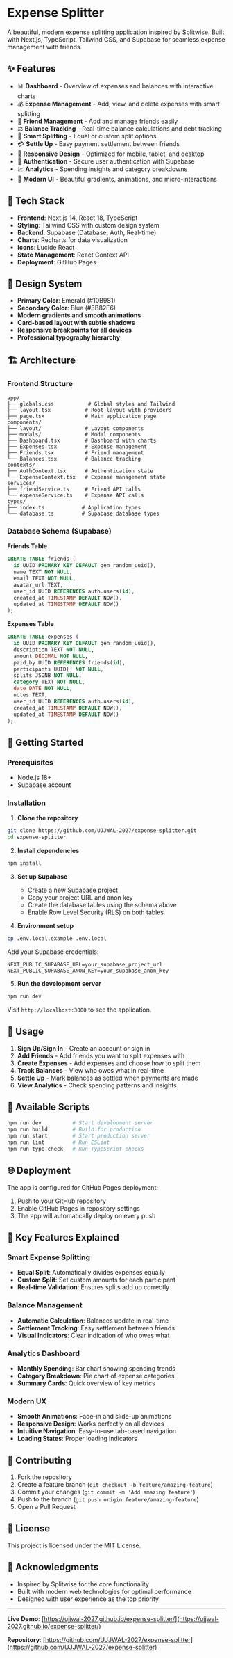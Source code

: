 # Expense Splitter

A beautiful, modern expense splitting application inspired by Splitwise. Built with Next.js, TypeScript, Tailwind CSS, and Supabase for seamless expense management with friends.

## ✨ Features

- 📊 **Dashboard** - Overview of expenses and balances with interactive charts
- 💰 **Expense Management** - Add, view, and delete expenses with smart splitting
- 👥 **Friend Management** - Add and manage friends easily
- ⚖️ **Balance Tracking** - Real-time balance calculations and debt tracking
- 🎯 **Smart Splitting** - Equal or custom split options
- 💳 **Settle Up** - Easy payment settlement between friends
- 📱 **Responsive Design** - Optimized for mobile, tablet, and desktop
- 🔐 **Authentication** - Secure user authentication with Supabase
- 📈 **Analytics** - Spending insights and category breakdowns
- 🎨 **Modern UI** - Beautiful gradients, animations, and micro-interactions

## 🚀 Tech Stack

- **Frontend**: Next.js 14, React 18, TypeScript
- **Styling**: Tailwind CSS with custom design system
- **Backend**: Supabase (Database, Auth, Real-time)
- **Charts**: Recharts for data visualization
- **Icons**: Lucide React
- **State Management**: React Context API
- **Deployment**: GitHub Pages

## 🎨 Design System

- **Primary Color**: Emerald (#10B981)
- **Secondary Color**: Blue (#3B82F6)
- **Modern gradients and smooth animations**
- **Card-based layout with subtle shadows**
- **Responsive breakpoints for all devices**
- **Professional typography hierarchy**

## 🏗️ Architecture

### Frontend Structure
```
app/
├── globals.css           # Global styles and Tailwind
├── layout.tsx           # Root layout with providers
├── page.tsx             # Main application page
components/
├── layout/              # Layout components
├── modals/              # Modal components
├── Dashboard.tsx        # Dashboard with charts
├── Expenses.tsx         # Expense management
├── Friends.tsx          # Friend management
└── Balances.tsx         # Balance tracking
contexts/
├── AuthContext.tsx      # Authentication state
└── ExpenseContext.tsx   # Expense management state
services/
├── friendService.ts     # Friend API calls
└── expenseService.ts    # Expense API calls
types/
├── index.ts            # Application types
└── database.ts         # Supabase database types
```

### Database Schema (Supabase)

**Friends Table**
```sql
CREATE TABLE friends (
  id UUID PRIMARY KEY DEFAULT gen_random_uuid(),
  name TEXT NOT NULL,
  email TEXT NOT NULL,
  avatar_url TEXT,
  user_id UUID REFERENCES auth.users(id),
  created_at TIMESTAMP DEFAULT NOW(),
  updated_at TIMESTAMP DEFAULT NOW()
);
```

**Expenses Table**
```sql
CREATE TABLE expenses (
  id UUID PRIMARY KEY DEFAULT gen_random_uuid(),
  description TEXT NOT NULL,
  amount DECIMAL NOT NULL,
  paid_by UUID REFERENCES friends(id),
  participants UUID[] NOT NULL,
  splits JSONB NOT NULL,
  category TEXT NOT NULL,
  date DATE NOT NULL,
  notes TEXT,
  user_id UUID REFERENCES auth.users(id),
  created_at TIMESTAMP DEFAULT NOW(),
  updated_at TIMESTAMP DEFAULT NOW()
);
```

## 🚀 Getting Started

### Prerequisites
- Node.js 18+ 
- Supabase account

### Installation

1. **Clone the repository**
```bash
git clone https://github.com/UJJWAL-2027/expense-splitter.git
cd expense-splitter
```

2. **Install dependencies**
```bash
npm install
```

3. **Set up Supabase**
   - Create a new Supabase project
   - Copy your project URL and anon key
   - Create the database tables using the schema above
   - Enable Row Level Security (RLS) on both tables

4. **Environment setup**
```bash
cp .env.local.example .env.local
```
Add your Supabase credentials:
```env
NEXT_PUBLIC_SUPABASE_URL=your_supabase_project_url
NEXT_PUBLIC_SUPABASE_ANON_KEY=your_supabase_anon_key
```

5. **Run the development server**
```bash
npm run dev
```

Visit `http://localhost:3000` to see the application.

## 📱 Usage

1. **Sign Up/Sign In** - Create an account or sign in
2. **Add Friends** - Add friends you want to split expenses with
3. **Create Expenses** - Add expenses and choose how to split them
4. **Track Balances** - View who owes what in real-time
5. **Settle Up** - Mark balances as settled when payments are made
6. **View Analytics** - Check spending patterns and insights

## 🔧 Available Scripts

```bash
npm run dev          # Start development server
npm run build        # Build for production
npm run start        # Start production server
npm run lint         # Run ESLint
npm run type-check   # Run TypeScript checks
```

## 🌐 Deployment

The app is configured for GitHub Pages deployment:

1. Push to your GitHub repository
2. Enable GitHub Pages in repository settings
3. The app will automatically deploy on every push

## 🎯 Key Features Explained

### Smart Expense Splitting
- **Equal Split**: Automatically divides expenses equally
- **Custom Split**: Set custom amounts for each participant
- **Real-time Validation**: Ensures splits add up correctly

### Balance Management
- **Automatic Calculation**: Balances update in real-time
- **Settlement Tracking**: Easy settlement between friends
- **Visual Indicators**: Clear indication of who owes what

### Analytics Dashboard
- **Monthly Spending**: Bar chart showing spending trends
- **Category Breakdown**: Pie chart of expense categories
- **Summary Cards**: Quick overview of key metrics

### Modern UX
- **Smooth Animations**: Fade-in and slide-up animations
- **Responsive Design**: Works perfectly on all devices
- **Intuitive Navigation**: Easy-to-use tab-based navigation
- **Loading States**: Proper loading indicators

## 🤝 Contributing

1. Fork the repository
2. Create a feature branch (`git checkout -b feature/amazing-feature`)
3. Commit your changes (`git commit -m 'Add amazing feature'`)
4. Push to the branch (`git push origin feature/amazing-feature`)
5. Open a Pull Request

## 📄 License

This project is licensed under the MIT License.

## 🙏 Acknowledgments

- Inspired by Splitwise for the core functionality
- Built with modern web technologies for optimal performance
- Designed with user experience as the top priority

---

**Live Demo**: [https://ujjwal-2027.github.io/expense-splitter/](https://ujjwal-2027.github.io/expense-splitter/)

**Repository**: [https://github.com/UJJWAL-2027/expense-splitter](https://github.com/UJJWAL-2027/expense-splitter)
